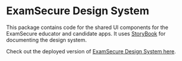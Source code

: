 # ExamSecure Design System

This package contains code for the shared UI components for the ExamSecure educator and candidate apps. It uses [StoryBook](https://storybook.js.org) for documenting the design system. 

Check out the deployed version of [ExamSecure Design System here](https://examsecure-design-system.rajrajhans.com/).